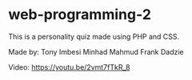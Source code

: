 # web-programming-2

This is a personality quiz made using PHP and CSS.

Made by:
Tony Imbesi
Minhad Mahmud
Frank Dadzie

Video: https://youtu.be/2vmt7fTkR_8
